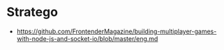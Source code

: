 # Stratego

- https://github.com/FrontenderMagazine/building-multiplayer-games-with-node-js-and-socket-io/blob/master/eng.md
